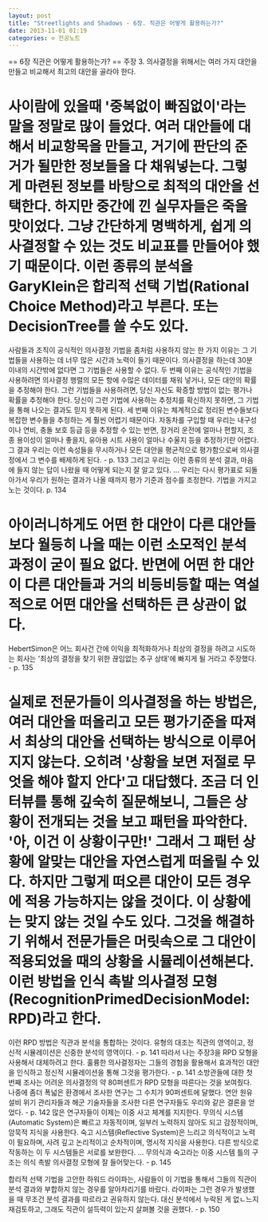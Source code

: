 ```yaml
---
layout: post
title: "Streetlights and Shadows - 6장. 직관은 어떻게 활용하는가?"
date: 2013-11-01 01:19
categories: ⊙ 전공노트
---
```


== 6장 직관은 어떻게 활용하는가? ==
주장 3. 의사결정을 위해서는 여러 가지 대안을 만들고 비교해서 최고의 대안을 골라야 한다.
# 사이람에 있을때 '중복없이 빠짐없이'라는 말을 정말로 많이 들었다. 여러 대안들에 대해서 비교항목을 만들고, 거기에 판단의 준거가 될만한 정보들을 다 채워넣는다. 그렇게 마련된 정보를 바탕으로 최적의 대안을 선택한다. 하지만 중간에 낀 실무자들은 죽을 맛이었다. 그냥 간단하게 명백하게, 쉽게 의사결정할 수 있는 것도 비교표를 만들어야 했기 때문이다. 이런 종류의 분석을 GaryKlein은 합리적 선택 기법(Rational Choice Method)라고 부른다. 또는 DecisionTree를 쓸 수도 있다.
사람들과 조직이 공식적인 의사결정 기법을 좀처럼 사용하지 않는 한 가지 이유는 그 기법들을 사용하는 데 너무 많은 시간과 노력이 들기 때문이다. 의사결정을 하는데 30분 이내의 시간밖에 없다면 그 기법들은 사용할 수 없다.
두 번째 이유는 공식적인 기법을 사용하려면 의사결정 행렬의 모든 항에 수많은 데이터를 채워 넣거나, 모든 대안의 확률을 추정해야 한다. 그런 기법들을 사용하려면, 당신 자신도 확증할 방법이 없는 평가나 확률을 추정해야 한다. 당신이 그런 기법에 사용하는 추정치를 확신하지 못하면, 그 기법을 통해 나오는 결과도 믿지 못하게 된다.
세 번째 이유는 체계적으로 정리된 변수들보다 복잡한 변수들을 추정하는 게 훨씬 어렵기 때문이다. 자동차를 구입할 때 우리는 내구성이나 연비, 충돌 보호 등급 등을 추정할 수 있는 반면, 장거리 운전에 얼마나 편할지, 조종 용이성이 얼마나 좋을지, 유아용 시트 사용이 얼마나 수울지 등을 추정하기란 어렵다. 그 결과 우리는 이런 속성들을 무시하거나 모든 대안을 평균적으로 평가함으로써 의사결정에서 그 변수를 배제하게 된다. - p. 133
그리고 우리는 이런 종류의 분석 결과, 마음에 들지 않는 답이 나왔을 때 어떻게 되는지 잘 알고 있다. ... 우리는 다시 평가표로 되돌아가서 우리가 원하는 결과가 나올 때까지 평가 기준과 점수를 조정한다. 기법을 가지고 노는 것이다. p. 134
# 아이러니하게도 어떤 한 대안이 다른 대안들보다 월등히 나을 때는 이런 소모적인 분석 과정이 굳이 필요 없다. 반면에 어떤 한 대안이 다른 대안들과 거의 비등비등할 때는 역설적으로 어떤 대안을 선택하든 큰 상관이 없다. 
HebertSimon은 어느 회사건 간에 이익을 최적화하거나 최상의 결정을 하려고 시도하는 회사는 '최상의 결정을 찾기 위한 끊임없는 추구 상태'에 빠지게 될 거라고 주장했다. - p. 135
# 실제로 전문가들이 의사결정을 하는 방법은, 여러 대안을 떠올리고 모든 평가기준을 따져서 최상의 대안을 선택하는 방식으로 이루어지지 않는다. 오히려 '상황을 보면 저절로 무엇을 해야 할지 안다'고 대답했다. 조금 더 인터뷰를 통해 깊숙히 질문해보니, 그들은 상황이 전개되는 것을 보고 패턴을 파악한다. '아, 이건 이 상황이구만!' 그래서 그 패턴 상황에 알맞는 대안을 자연스럽게 떠올릴 수 있다. 하지만 그렇게 떠오른 대안이 모든 경우에 적용 가능하지는 않을 것이다. 이 상황에는 맞지 않는 것일 수도 있다. 그것을 해결하기 위해서 전문가들은 머릿속으로 그 대안이 적용되었을 때의 상황을 시뮬레이션해본다. 이런 방법을 인식 촉발 의사결정 모형 (RecognitionPrimedDecisionModel: RPD)라고 한다. 
이런 RPD 방법은 직관과 분석을 통합하는 것이다. 유형의 대조는 직관의 영역이고, 정신적 시뮬레이션은 신중한 분석의 영역이다. - p. 141
따라서 나는 주장3을 RPD 모형을 사용해서 대체하려고 한다. 훌륭한 의사결정자는 그들의 경험을 활용해서 효과적인 대안을 인식하고 정신적 시뮬레이션을 통해 그것을 평가한다. - p. 141
소방관들에 대한 첫 번째 조사는 어려운 의사결정의 약 80퍼센트가 RPD 모형을 따른다는 것을 보여줬다. 나중에 좀더 폭넓은 환경에서 조사한 연구는 그 수치가 90퍼센트에 달했다. 연안 원유 설비 위기 관리자들과 해군 기술자들을 조사한 다른 연구자들도 우리와 같은 결론을 얻었다. - p. 142
많은 연구자들이 이제는 이중 사고 체계를 지지한다. 무의식 시스템(Automatic System)은 빠르고 자동적이며, 일부러 노력하지 않아도 되고 감정적이며, 암묵적 지식을 사용한다. 숙고 시스템(Reflective System)은 느리고 의식적이고 노력이 필요하며, 사려 깊고 논리적이고 순차적이며, 명시적 지식을 사용한다. 다른 방식으로 작동하는 이 두 시스템들은 서로를 보완한다. ... 무의식과 숙고라는 이중 시스템 틀의 구조는 의식 촉발 의사결정 모형에 잘 들어맞는다. - p. 145

합리적 선택 기법을 고안한 하워드 라이파는, 사람들이 이 기법을 통해서 그들의 직관이 분석 결과와 부합하지 않는 경우를 알아차리기를 바랐다. 라이파는 그런 경우가 발생했을 때 무조건 분석 결과를 따르라고 권유하지 않는다. 대신 분석에서 누락된 게 없ㄴ느지 재검토하고, 그래도 직관이 설득력이 있는지 살펴볼 것을 권했다. - p. 150
       
